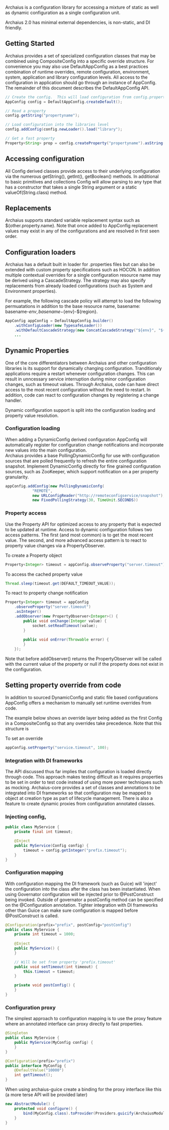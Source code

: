 Archaius is a configuration library for accessing a mixture of static as well
as dynamic configuration as a single configuration unit.

Archaius 2.0 has minimal external dependencies, is non-static, and DI friendly.

## Getting Started

Archaius provides a set of specialized configuration classes that may be combined
using CompositeConfig into a specific override structure.  For convenience you may 
also use DefaultAppConfig as a best practices combination of runtime overrides,
remote configuration, environment, system, application and library configuration 
levels.  All access to the configuration in application should go through an instance 
of AppConfig.  The remainder of this document describes the DefaultAppConfig API.  

```java
// Create the config.  This will load configuration from config.properties
AppConfig config = DefaultAppConfig.createDefault();

// Read a property
config.getString("propertyname");

// Load configuration into the libraries level
config.addConfig(config.newLoader().load("library");

// Get a fast property
Property<String> prop = config.createProperty("propertyname").asString();

```

## Accessing configuration

All Config derived classes provide access to their underlying configuration via the numerous 
getString(), getInt(), getBoolean() methods.  In additional to basic primitives and collections
Config will allow parsing to any type that has a constructor that takes a single String 
argument or a static valueOf(String.class) method.  

## Replacements

Archaius supports standard variable replacement syntax such as ${other.property.name}.  Note that
once added to AppConfig replacement values may exist in any of the configurations and are
resolved in first seen order.  

## Configuration loaders

Archaius has a default built in loader for .properties files but can also be extended with custom
property specifications such as HOCON.  In addition multiple contextual overrides for a single 
configuration resource name may be derived using a CascadeStrategy.  The strategy may also specify
replacements from already loaded configurations (such as System and Environment properties).

For example, the following cascade policy will attempt to load the following permuatations in addition
to the base resource name, basename: basename-${env}, basename-${env}-${region}.  

``` java
AppConfig appConfig = DefaultAppConfig.builder()
    .withConfigLoader(new TypesafeLoader())
    .withDefaultCascadeStrategy(new ConcatCascadeStrategy("${env}", "${region}"))
    ...
```

## Dynamic Properties

One of the core differentiators between Archaius and other configuration libraries
is its support for dynamically changing configuration.  Tranditionaly applications 
require a restart whenever configuration changes.  This can result in unncessary 
service interruption during minor configuration changes, such as timeout values.  Through
Archaius, code can have direct access to the most recent configuration without the need to 
restart.  In addition, code can react to configuration changes by registering a change
handler.  

Dynamic configuration support is split into the configuration loading and property
value resolution.

### Configuration loading

When adding a DynamicConfig derived configuration AppConfig will automatically register for
configuration change notifications and incorporate new values into the main configuration.  
Archaius provides a base PollingDynamicConfig for use with configuration sources that are
polled frequently to refresh the entire configuration snapshot.  Implement DynamicConfig 
directly for fine grained configuration sources, such as ZooKeeper, which support notification 
on a per property granularity.

```java
appConfig.addConfig(new PollingDynamicConfg(
            "REMOTE", 
            new URLConfigReader("http://remoteconfigservice/snapshot"), 
            new FixedPollingStrategy(30, TimeUnit.SECONDS)) 
```

### Property access

Use the Property API for optimized access to any property that is expected to be updated at
runtime.  Access to dynamic configuration follows two access patterns.  The first (and most common)
is to get the most recent value.  The second, and more advanced access pattern is to react
to property value changes via a PropertyObserver. 

To create a Property object

```java
Property<Integer> timeout = appConfig.observeProperty("server.timeout").asInteger(DEFAULT_TIMEOUT_VALUE);
```

To access the cached property value
```java
Thread.sleep(timeout.get(DEFAULT_TIMEOUT_VALUE));
```

To react to property change notification

```java
Property<Integer> timeout = appConfig
    .observeProperty("server.timeout")
    .asInteger() 
    .addObserver(new PropertyObserver<Integer>() {
        public void onChange(Integer value) {
            socket.setReadTimeout(value);
        }
        
        public void onError(Throwable error) {
        }
    });
```

Note that before addObserver() returns the PropertyObserver will be called with the current value of the property
or null if the property does not exist in the configuration.

## Setting property override from code

In addition to sourced DynamicConfig and static file based configurations AppConfig offers a mechanism to 
manually set runtime overrides from code. 

The example below shows an override layer being added as the first Config in a CompositeConfig so that any
overrides take precedence.  Note that this structure is

To set an override
```java
appConfig.setProperty("service.timeout", 100);
```

### Integration with DI frameworks

The API discussed thus far implies that configuration is loaded directly through code.  This approach makes testing
difficult as it requires properties to be set in order to test code instead of using more power techniques
such as mocking.  Archaius-core provides a set of classes and annotations to be integrated into DI frameworks
so that configuration may be mapped to object at creation type as part of lifecycle management.  There is also
a feature to create dynamic proxies from configuration annotated classes.

### Injecting config,

```java
public class MyService {
    private final int timeout;

    @Inject
    public MyService(Config config) {
        timeout = config.getInteger("prefix.timeout");
    }
}
```

### Configuration mapping

With configuration mapping the DI framework (such as Guice) will 'inject' the configuration into the class 
after the class has been instantiated.  When using Governator configuration will be injected prior to 
@PostConstruct being invoked.  Outside of governator a postConfig method can be specified on the 
@Configuration annotation.  Tighter integration with DI frameworks other than Guice can make sure configuration
is mapped before @PostConstruct is called.

```java
@Configuration(prefix="prefix", postConfig="postConfig")
public class MyService {
    private int timeout = 1000;
    
    @Inject
    public MyService() {
    }

    // Will be set from property 'prefix.timeout'
    public void setTimeout(int timeout) {
        this.timeout = timeout;
    }

    private void postConfig() {
    }
}
```

### Configuration proxy

The simplest approach to configuration mapping is to use the proxy feature where an annotated interface 
can proxy directly to fast properties.

```java
@Singleton
public class MyService {
    public MyService(MyConfig config) {
    }
}

@Configuration(prefix="prefix")
public interface MyConfig {
    @DefaultValue("10000")
    int getTimeout();
}
```

When using archaius-guice create a binding for the proxy interface like this (a more terse API will be provided later)

```java
new AbstractModule() {
    protected void configure() {
        bind(MyConfig.class).toProvider(Providers.guicify(ArchaiusModule.forProxy(MyConfig.class));
    }
}
```





